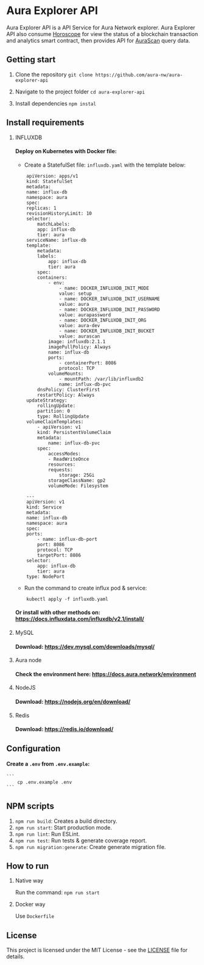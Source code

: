 # Aura Explorer API

Aura Explorer API is a API Service for Aura Network explorer. Aura Explorer API also consume [Horoscope](https://github.com/aura-nw/horoscope) for view the status of a blockchain transaction and analytics smart contract, then provides API for [AuraScan](https://github.com/aura-nw/aurascan) query data.

## Getting start

1. Clone the repository
 ```git clone https://github.com/aura-nw/aura-explorer-api ```

2. Navigate to the project folder
 ```cd aura-explorer-api ```

3. Install dependencies
 ```npm instal ```

## Install requirements

1. INFLUXDB

    #### Deploy on Kubernetes with Docker file:

    - Create a StatefulSet file: `influxdb.yaml` with the template below:

    ```
        apiVersion: apps/v1
        kind: StatefulSet
        metadata:
        name: influx-db
        namespace: aura
        spec:
        replicas: 1
        revisionHistoryLimit: 10
        selector:
            matchLabels:
            app: influx-db
            tier: aura
        serviceName: influx-db
        template:
            metadata:
            labels:
                app: influx-db
                tier: aura
            spec:
            containers:
                - env:
                    - name: DOCKER_INFLUXDB_INIT_MODE
                    value: setup
                    - name: DOCKER_INFLUXDB_INIT_USERNAME
                    value: aura
                    - name: DOCKER_INFLUXDB_INIT_PASSWORD
                    value: aurapassword
                    - name: DOCKER_INFLUXDB_INIT_ORG
                    value: aura-dev
                    - name: DOCKER_INFLUXDB_INIT_BUCKET
                    value: aurascan
                image: influxdb:2.1.1
                imagePullPolicy: Always
                name: influx-db
                ports:
                    - containerPort: 8086
                    protocol: TCP
                volumeMounts:
                    - mountPath: /var/lib/influxdb2
                    name: influx-db-pvc
            dnsPolicy: ClusterFirst
            restartPolicy: Always
        updateStrategy:
            rollingUpdate:
            partition: 0
            type: RollingUpdate
        volumeClaimTemplates:
            - apiVersion: v1
            kind: PersistentVolumeClaim
            metadata:
                name: influx-db-pvc
            spec:
                accessModes:
                - ReadWriteOnce
                resources:
                requests:
                    storage: 25Gi
                storageClassName: gp2
                volumeMode: Filesystem

        ---
        apiVersion: v1
        kind: Service
        metadata:
        name: influx-db
        namespace: aura
        spec:
        ports:
            - name: influx-db-port
            port: 8086
            protocol: TCP
            targetPort: 8086
        selector:
            app: influx-db
            tier: aura
        type: NodePort

    ```

    - Run the command to create influx pod & service:
    ```
        kubectl apply -f influxdb.yaml
    ```

    #### Or install with other methods on: https://docs.influxdata.com/influxdb/v2.1/install/

2. MySQL

    #### Download: https://dev.mysql.com/downloads/mysql/

3. Aura node

    #### Check the environment here: https://docs.aura.network/environment

4. NodeJS

    #### Download: https://nodejs.org/en/download/

5. Redis

   #### Download: https://redis.io/download/

## Configuration

  #### Create a `.env` from `.env.example`:
    ```
        cp .env.example .env
    ```

## NPM scripts

1. ```npm run build```: Creates a build directory.
2. ```npm run start```: Start production mode.
3. ```npm run lint```: Run ESLint.
4. ```npm run test```: Run tests & generate coverage report.
5. ```npm run migration:generate```: Create generate migration file.

## How to run

1. Native way

   Run the command: ```npm run start```

2. Docker way

   Use `Dockerfile`

## License
   This project is licensed under the MIT License - see the [LICENSE](LICENSE) file for details.
